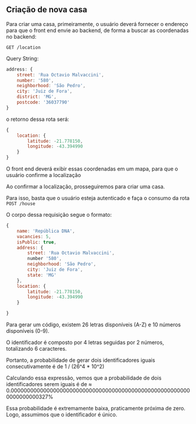 ## Criação de nova casa

Para criar uma casa, primeiramente, o usuário deverá fornecer o endereço para que o front end envie ao backend, de forma a buscar as coordenadas no backend: 

`GET /location`

Query String:
```javascript
address: {
	street: 'Rua Octavio Malvaccini',
	number: '580',
	neighborhood: 'São Pedro',
	city: 'Juiz de Fora',
	district: 'MG',
	postcode: '36037790'
}
```
o retorno dessa rota será:
```javascript
{
	location: {
		latitude: -21.778150,
		longitude: -43.394990
	}
}
```

O front end deverá exibir essas coordenadas em um mapa, para que o usuário confirme a localização

Ao confirmar a localização, prosseguiremos para criar uma casa.

Para isso, basta que o usuário esteja autenticado e faça o consumo da rota `POST /house`

O corpo dessa requisição segue o formato:

```js
{
	name: 'República DNA',
	vacancies: 5,
	isPublic: true,
	address: {
		street: 'Rua Octavio Malvaccini',
		number '580',
		neighborhood: 'São Pedro',
		city: 'Juiz de Fora',
		state: 'MG'
	},
	location: {
		latitude: -21.778150,
		longitude: -43.394990
	}

}
```



Para gerar um código, existem 26 letras disponíveis (A-Z) e 10 números disponíveis (0-9). 

O identificador é composto por 4 letras seguidas por 2 números, totalizando 6 caracteres.

Portanto, a probabilidade de gerar dois identificadores iguais consecutivamente é de 1 / (26^4 * 10^2)

Calculando essa expressão, vemos que a probabilidade de dois identificadores
serem iguais é de ≈ 0.00000000000000000000000000000000000000000000000000000000000000000327%

Essa probabilidade é extremamente baixa, praticamente próxima de zero. Logo, assumimos que o identificador é único.